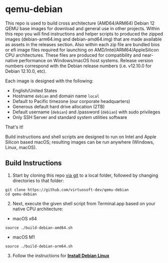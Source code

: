 # qemu-debian
This repo is used to build cross architecture (AMD64/ARM64) Debian 12 QEMU base images for download and general use in other projects. Within this repo you will find instructions and helper scripts to produced the zipped images (debian-arm64.img and debian-amd64.img) that are made available as assets in the releases section. Also within each zip file are bundled bios or efi image files required for launching on AMD/Intel/ARM64/AppleSilicon CPU architectures. These files are produced for compatibility and near-native performance on Windows/macOS host systems. Release version numbers correspond with the Debian release numbers (i.e. v12.10.0 for Debian 12.10.0, etc).

Each image is designed with the following:

* English/United States
* Hostname `debian` and domain name `local`
* Default to Pacific timezone (our corporate headquarters)
* Generous default hard drive allocation (2TB)
* Default username (`debian`) and /password (`debian`) with sudo privileges
* Only SSH Server and standard system utilities software

That's it!

Build instructions and shell scripts are designed to run on Intel and Apple Silicon based macOS; resulting images can be run anywhere (Windows, Linux, macOS). 

## Build Instructions
1) Start by cloning this repo [via git](https://git-scm.com) to a local folder, followed by changing directories to that folder:
```
git clone https://github.com/virtuosoft-dev/qemu-debian
cd qemu-debian
```

2) Next, execute the given shell script from Terminal.app based on your native CPU architecture:

* macOS x64
```
source ./build-debian-amd64.sh
```
* macOS M1
```
source ./build-debian-arm64.sh
```

3) Follow the instructions for **[Install Debian Linux](install-debian-linux.md)**
